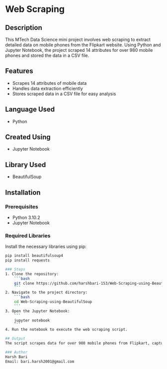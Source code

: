 # Web Scraping

## Description
This MTech Data Science mini project involves web scraping to extract detailed data on mobile phones from the Flipkart website. Using Python and Jupyter Notebook, the project scraped 14 attributes for over 980 mobile phones and stored the data in a CSV file.

## Features
- Scrapes 14 attributes of mobile data
- Handles data extraction efficiently
- Stores scraped data in a CSV file for easy analysis

## Language Used
- Python

## Created Using
- Jupyter Notebook

## Library Used
- BeautifulSoup

## Installation
### Prerequisites
- Python 3.10.2
- Jupyter Notebook

### Required Libraries
Install the necessary libraries using pip:
```bash
pip install beautifulsoup4
pip install requests

### Steps
1. Clone the repository:
    ```bash
    git clone https://github.com/harshbari-153/Web-Scraping-using-BeautifulSoup.git
    ```
2. Navigate to the project directory:
    ```bash
    cd Web-Scraping-using-BeautifulSoup
    ```
3. Open the Jupyter Notebook:
    ```
    jupyter notebook
    ```
4. Run the notebook to execute the web scraping script.

## Output
The script scrapes data for over 980 mobile phones from Flipkart, capturing 14 different attributes, and stores the information in a CSV file.

### Author
Harsh Bari
Email: bari.harsh2001@gmail.com
